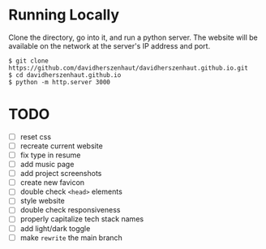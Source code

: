 # Running Locally

Clone the directory, go into it, and run a python server. The website will be available on the network at the server's IP address and port.

```shell
$ git clone https://github.com/davidherszenhaut/davidherszenhaut.github.io.git
$ cd davidherszenhaut.github.io
$ python -m http.server 3000
```

# TODO

- [ ] reset css
- [ ] recreate current website
- [ ] fix type in resume
- [ ] add music page
- [ ] add project screenshots
- [ ] create new favicon
- [ ] double check `<head>` elements
- [ ] style website
- [ ] double check responsiveness
- [ ] properly capitalize tech stack names
- [ ] add light/dark toggle
- [ ] make `rewrite` the main branch

